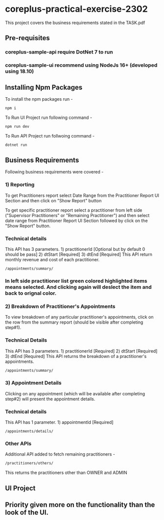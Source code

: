 # coreplus-practical-exercise-2302

This project covers the business requirements stated in the TASK.pdf

## Pre-requisites
### coreplus-sample-api require DotNet 7 to run
### coreplus-sample-ui recommend using NodeJs 16+ (developed using 18.10)

## Installing Npm Packages
To install the npm packages run - 
```bash
npm i
```
To Run UI Project run following command -
```bash
npm run dev
```

To Run API Project run follwoing command -
```bash
dotnet run
```

## Business Requirements
Following business requirements were covered -

### 1) Reporting
   To get Practitioners report select Date Range from the Practitioner Report UI Section and then click on "Show Report" button
   
   To get specific practitioner report select a practitioner from left side ("Supervisor Practitioners" or "Remaining Practitioner") and then select date range
   from Practitioner Report UI Section followed by click on the "Show Report" button.
   
   ### Technical details
   This API has 3 parameters.
      1) practitionerId [Optional but by default 0 should be pass]
      2) dtStart [Required]
      3) dtEnd [Required]
      This API return monthly revenue and cost of each practitioner.
        
    /appointments/summary/
	
   ### In left side practitioner list green colored highlighted items means selected. And clicking again will deslect the item and back to orignal color.

### 2) Breakdown of Practitioner's Appointments
   To view breakdown of any particular practitioner's appointments, click on the row from the summary report (should be visible after completing step#1).
   
   ### Technical Details
   This API has 3 parameters.
      1) practitionerId [Required]
      2) dtStart [Required]
      3) dtEnd [Required]
      This API returns the breakdown of a practitioner's appointments.
      
   ```bash
   /appointments/summary/
   ```
      
### 3) Appointment Details
   Clicking on any appointment (which will be available after completing step#2) will present the appointment details.
   
   ### Technical details
   This API has 1 parameter.
      1) appointmentId [Required]
      
    /appointments/details/
    

### Other APIs
Additional API added to fetch remaining practitioners -

  ```bash
  /practitioners/others/
  ```
  This returns the practitioners other than OWNER and ADMIN
  
## UI Project
## Priority given more on the functionality than the look of the UI.
